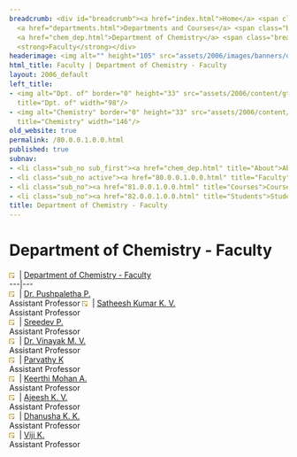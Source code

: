 ```yaml
---
breadcrumb: <div id="breadcrumb"><a href="index.html">Home</a> <span class="breadcrumb_spacer">&gt;</span>
  <a href="departments.html">Departments and Courses</a> <span class="breadcrumb_spacer">&gt;</span>
  <a href="chem_dep.html">Department of Chemistry</a> <span class="breadcrumb_spacer">&gt;</span>
  <strong>Faculty</strong></div>
headerimage: <img alt="" height="105" src="assets/2006/images/banners/departments.jpg" width="472"/>
html_title: Faculty | Department of Chemistry - Faculty
layout: 2006_default
left_title:
- <img alt="Dpt. of" border="0" height="33" src="assets/2006/content/gt/fcb6421c7c62628408190d4ca84029e5.png"
  title="Dpt. of" width="98"/>
- <img alt="Chemistry" border="0" height="33" src="assets/2006/content/gt/7ed40be81a597d79acdb7f2e7ac6bfb9.png"
  title="Chemistry" width="146"/>
old_website: true
permalink: /80.0.0.1.0.0.html
published: true
subnav:
- <li class="sub_no sub_first"><a href="chem_dep.html" title="About">About</a></li>
- <li class="sub_no active"><a href="80.0.0.1.0.0.html" title="Faculty">Faculty</a></li>
- <li class="sub_no"><a href="81.0.0.1.0.0.html" title="Courses">Courses</a></li>
- <li class="sub_no"><a href="82.0.0.1.0.0.html" title="Students">Students</a></li>
title: Department of Chemistry - Faculty
---
```


# Department of Chemistry - Faculty

![](assets/2006/img/article/intlink_1.gif)![](assets/2006/img/leer.gif) | [Department of Chemistry -
Faculty](department-of-chemistry-faculty-5.html)  
---|---  
![](assets/2006/img/article/intlink_1.gif)![](assets/2006/img/leer.gif) | [Dr. Pushpaletha P.]()  
Assistant Professor
![](assets/2006/img/article/intlink_1.gif)![](assets/2006/img/leer.gif) | [Satheesh Kumar K. V.]()  
Assistant Professor  
![](assets/2006/img/article/intlink_1.gif)![](assets/2006/img/leer.gif) | [Sreedev P.]()  
Assistant Professor  
![](assets/2006/img/article/intlink_1.gif)![](assets/2006/img/leer.gif) | [Dr. Vinayak M. V.]()  
Assistant Professor  
![](assets/2006/img/article/intlink_1.gif)![](assets/2006/img/leer.gif) | [Parvathy K]()  
Assistant Professor  
![](assets/2006/img/article/intlink_1.gif)![](assets/2006/img/leer.gif) | [Keerthi Mohan A.]()  
Assistant Professor  
![](assets/2006/img/article/intlink_1.gif)![](assets/2006/img/leer.gif) | [Ajeesh K. V.]()  
Assistant Professor  
![](assets/2006/img/article/intlink_1.gif)![](assets/2006/img/leer.gif) | [Dhanusha K. K.]()  
Assistant Professor  
![](assets/2006/img/article/intlink_1.gif)![](assets/2006/img/leer.gif) | [Viji K.]()  
Assistant Professor  
